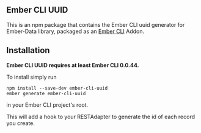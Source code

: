 ## Ember CLI UUID

This is an npm package that contains the Ember CLI uuid generator for Ember-Data
library, packaged as an [Ember CLI](https://github.com/stefanpenner/ember-cli)
Addon.

## Installation

**Ember CLI UUID requires at least Ember CLI 0.0.44.**

To install simply run

```
npm install --save-dev ember-cli-uuid
ember generate ember-cli-uuid
```

in your Ember CLI project's root.

This will add a hook to your RESTAdapter to generate the id of each record you
create.
